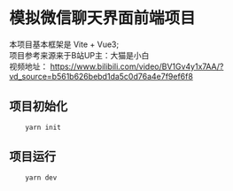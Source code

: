 # 模拟微信聊天界面前端项目

本项目基本框架是 Vite + Vue3;<br/>
项目参考来源来于B站UP主：大猫是小白<br/>
视频地址： https://www.bilibili.com/video/BV1Gv4y1x7AA/?vd_source=b561b626bebd1da5c0d76a4e7f9ef6f8

## 项目初始化

```
    yarn init
```

## 项目运行
```
    yarn dev
```